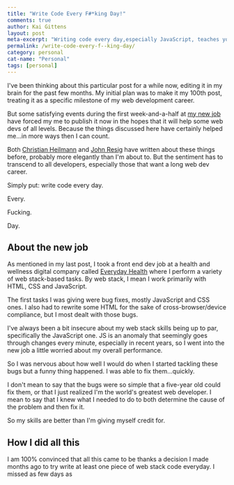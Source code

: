 ```yaml
---
title: "Write Code Every F#*king Day!"
comments: true
author: Kai Gittens
layout: post
meta-excerpt: "Writing code every day,especially JavaScript, teaches you to solve problems: the KEY skill-set needed to be a web developer."
permalink: /write-code-every-f--king-day/
category: personal
cat-name: "Personal"
tags: [personal]
---
```

I've been thinking about this particular post for a while now, editing it in my brain for the past few months. My initial plan was to make it my 100th post, treating it as a specific milestone of my web development career.

But some satisfying events during the first week-and-a-half at [my new job](/revlon/ "Read about kaidez leaving Revlon") have forced my me to publish it now in the hopes that it will help some web devs of all levels. Because the things discussed here have certainly helped me...in more ways then I can count.

Both [Christian Heilmann](http://christianheilmann.com/2013/05/10/justcode/ "Read '#JUSTCODE' by Christian Heilmann") and [John Resig](http://ejohn.org/blog/write-code-every-day/ "Read 'Write Code Every Day' by John Resig") have written about these things before, probably more elegantly than I'm about to. But the sentiment has to transcend to all developers, especially those that want a long web dev career.

Simply put: write code every day.

Every.

Fucking.

Day.

## About the new job
As mentioned in my last post, I took a front end dev job at a health and wellness digital company called [Everyday Health](http://www.everydayhealth.com/ "Visit Everyday Health") where I perform a variety of web stack-based tasks. By web stack, I mean I work primarily with HTML, CSS and JavaScript.

The first tasks I was giving were bug fixes, mostly JavaScript and CSS ones. I also had to rewrite some HTML for the sake of cross-browser/device compliance, but I most dealt with those bugs. 

I've always been a bit insecure about my web stack skills being up to par, specifically the JavaScript one. JS is an anomaly that seemingly goes through changes every minute, especially in recent years, so I went into the new job a little worried about my overall performance.

So I was nervous about how well I would do when I started tackling these bugs but a funny thing happened. I was able to fix them...quickly.

I don't mean to say that the bugs were so simple that a five-year old could fix them, or that I just realized I'm the world's greatest web developer. I mean to say that I knew what I needed to do to both determine the cause of the problem and then fix it.

So my skills are better than I'm giving myself credit for.

## How I did all this

I am 100% convinced that all this came to be thanks a decision I made months ago to try write at least one piece of web stack code everyday. I missed as few days as  